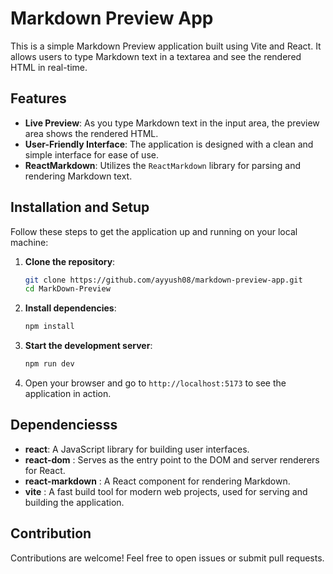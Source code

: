 # Markdown Preview App

This is a simple Markdown Preview application built using Vite and React. It allows users to type Markdown text in a textarea and see the rendered HTML in real-time.

## Features

- **Live Preview**: As you type Markdown text in the input area, the preview area shows the rendered HTML.
- **User-Friendly Interface**: The application is designed with a clean and simple interface for ease of use.
- **ReactMarkdown**: Utilizes the `ReactMarkdown` library for parsing and rendering Markdown text.

## Installation and Setup

Follow these steps to get the application up and running on your local machine:

1. **Clone the repository**:
    ```bash
    git clone https://github.com/ayyush08/markdown-preview-app.git
    cd MarkDown-Preview
    ```

2. **Install dependencies**:
    ```bash
    npm install
    ```

3. **Start the development server**:
    ```bash
    npm run dev
    ```

4. Open your browser and go to `http://localhost:5173` to see the application in action.


## Dependenciesss

- **react**: A JavaScript library for building user interfaces.
- **react-dom** : Serves as the entry point to the DOM and server renderers for React.
- **react-markdown** : A React component for rendering Markdown.
- **vite** : A fast build tool for modern web projects, used for serving and building the application.

## Contribution

Contributions are welcome! Feel free to open issues or submit pull requests.
